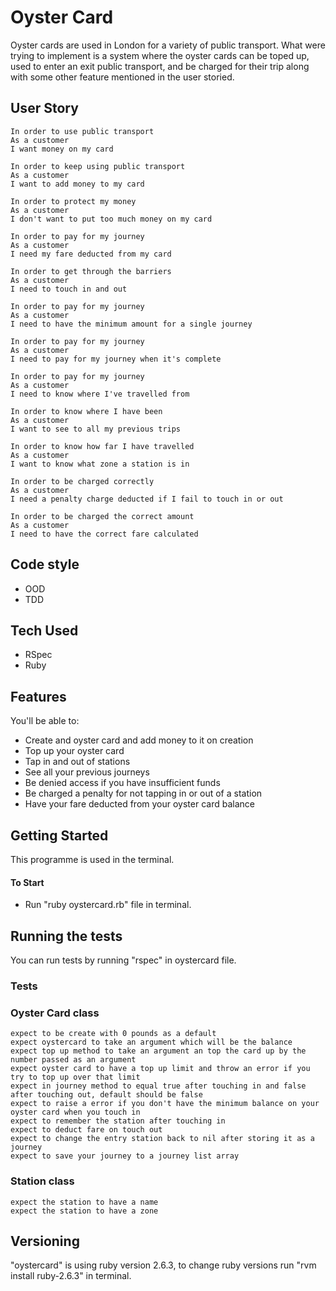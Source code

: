 # Oyster Card
Oyster cards are used in London for a variety of public transport. What were trying to implement is a system where the oyster cards can be toped up, used to enter an exit public transport, and be charged for their trip along with some other feature mentioned in the user storied.

## User Story

```
In order to use public transport
As a customer
I want money on my card

In order to keep using public transport
As a customer
I want to add money to my card

In order to protect my money
As a customer
I don't want to put too much money on my card

In order to pay for my journey
As a customer
I need my fare deducted from my card

In order to get through the barriers
As a customer
I need to touch in and out

In order to pay for my journey
As a customer
I need to have the minimum amount for a single journey

In order to pay for my journey
As a customer
I need to pay for my journey when it's complete

In order to pay for my journey
As a customer
I need to know where I've travelled from

In order to know where I have been
As a customer
I want to see to all my previous trips

In order to know how far I have travelled
As a customer
I want to know what zone a station is in

In order to be charged correctly
As a customer
I need a penalty charge deducted if I fail to touch in or out

In order to be charged the correct amount
As a customer
I need to have the correct fare calculated
```

## Code style

- OOD
- TDD

## Tech Used

- RSpec
- Ruby

## Features

You'll be able to:

- Create and oyster card and add money to it on creation
- Top up your oyster card
- Tap in and out of stations
- See all your previous journeys
- Be denied access if you have insufficient funds
- Be charged a penalty for not tapping in or out of a station
- Have your fare deducted from your oyster card balance

## Getting Started

This programme is used in the terminal.

#### To Start

- Run "ruby  oystercard.rb" file in terminal.

## Running the tests

You can run tests by running "rspec" in oystercard file.

### Tests 

### Oyster Card class
```
expect to be create with 0 pounds as a default
expect oystercard to take an argument which will be the balance
expect top up method to take an argument an top the card up by the number passed as an argument
expect oyster card to have a top up limit and throw an error if you try to top up over that limit
expect in journey method to equal true after touching in and false after touching out, default should be false
expect to raise a error if you don't have the minimum balance on your oyster card when you touch in
expect to remember the station after touching in
expect to deduct fare on touch out
expect to change the entry station back to nil after storing it as a journey
expect to save your journey to a journey list array
```

### Station class
```
expect the station to have a name
expect the station to have a zone
```

## Versioning

"oystercard" is using ruby version 2.6.3, to change ruby versions run "rvm install ruby-2.6.3" in terminal.
